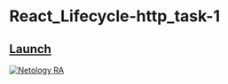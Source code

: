 # React_Lifecycle-http_task-1

## [Launch](https://johnnystorm19.github.io/RA_Lifecycle-http_task-1/)

[![Netology RA](https://github.com/JohnnyStorm19/RA_Lifecycle-http_task-1/actions/workflows/web.yml/badge.svg)](https://github.com/JohnnyStorm19/RA_Lifecycle-http_task-1/actions/workflows/web.yml)

